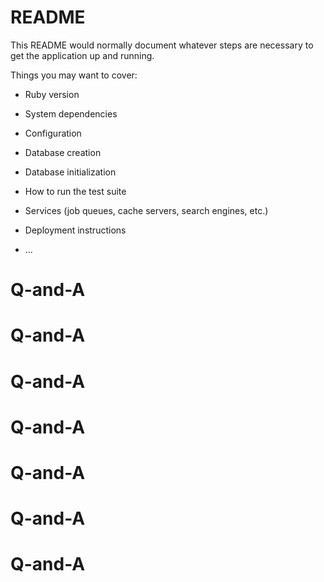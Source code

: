 # README

This README would normally document whatever steps are necessary to get the
application up and running.

Things you may want to cover:

* Ruby version

* System dependencies

* Configuration

* Database creation

* Database initialization

* How to run the test suite

* Services (job queues, cache servers, search engines, etc.)

* Deployment instructions

* ...
# Q-and-A
# Q-and-A
# Q-and-A
# Q-and-A
# Q-and-A
# Q-and-A
# Q-and-A

